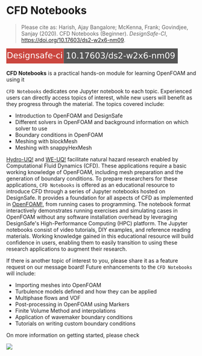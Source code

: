 # CFD Notebooks

> Please cite as: Harish, Ajay Bangalore; McKenna, Frank; Govindjee, Sanjay (2020). CFD Notebooks (Beginner). _DesignSafe-CI_, https://doi.org/10.17603/ds2-w2x6-nm09.

[![DOI](images/status.svg)](https://doi.org/10.17603/ds2-w2x6-nm09)

**CFD Notebooks** is a practical hands-on module for learning OpenFOAM and using it 

``CFD Notebooks`` dedicates one Jupyter notebook to each topic. Experienced users can directly access topics of interest, while new users will benefit as they progress through the material. The topics covered include:

- Introduction to OpenFOAM and DesignSafe
- Different solvers in OpenFOAM and background information on which solver to use
- Boundary conditions in OpenFOAM
- Meshing with blockMesh
- Meshing with snappyHexMesh

[Hydro-UQ!](https://simcenter.designsafe-ci.org/research-tools/hydro-uq) and [WE-UQ!](https://simcenter.designsafe-ci.org/research-tools/we-uq) facilitate natural hazard research enabled by Computational Fluid Dynamics (CFD). These applications require a basic working knowledge of OpenFOAM, including mesh preparation and the generation of boundary conditions. To prepare researchers for these applications, ``CFD Notebooks`` is offered as an educational resource to introduce CFD through a series of Jupyter notebooks hosted on DesignSafe. It provides a foundation for all aspects of CFD as implemented in [OpenFOAM!](https://openfoam.org), from running cases to programming. The notebook format interactively demonstrates running exercises and simulating cases in OpenFOAM without any software installation overhead by leveraging DesignSafe's High-Performance Computing (HPC) platform. The Jupyter notebooks consist of video tutorials, DIY examples, and reference reading materials. Working knowledge gained in this educational resource will build confidence in users, enabling them to easily transition to using these research applications to augment their research.



If there is another topic of interest to you, please share it as a feature request on our message board! Future enhancements to the ``CFD Notebooks`` will include:

- Importing meshes into OpenFOAM
- Turbulence models defined and how they can be applied
- Multiphase flows and VOF
- Post-processing in OpenFOAM using Markers
- Finite Volume Method and interpolations
- Application of wavemaker boundary conditions
- Tutorials on writing custom boundary conditions

On more information on getting started, please check

[![](http://img.youtube.com/vi/dcj99bUHNvY/0.jpg)](http://www.youtube.com/watch?v=dcj99bUHNvY "CFD-Notebooks")